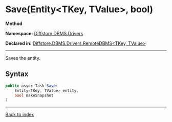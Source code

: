 # Save(Entity<TKey, TValue>, bool)

**Method**

**Namespace:** [Diffstore.DBMS.Drivers](Diffstore.DBMS.Drivers.md)

**Declared in:** [Diffstore.DBMS.Drivers.RemoteDBMS<TKey, TValue>](Diffstore.DBMS.Drivers.RemoteDBMS{TKey,TValue}.md)

------



Saves the entity.


## Syntax

```csharp
public async Task Save(
	Entity<TKey, TValue> entity,
	bool makeSnapshot
)
```

------

[Back to index](index.md)